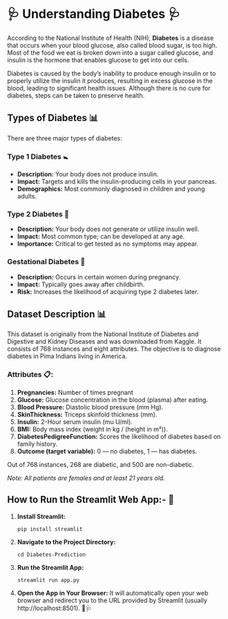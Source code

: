 # 🩺 Understanding Diabetes 🩺

According to the National Institute of Health (NIH), **Diabetes** is a disease that occurs when your blood glucose, also called blood sugar, is too high. Most of the food we eat is broken down into a sugar called glucose, and insulin is the hormone that enables glucose to get into our cells.

Diabetes is caused by the body’s inability to produce enough insulin or to properly utilize the insulin it produces, resulting in excess glucose in the blood, leading to significant health issues. Although there is no cure for diabetes, steps can be taken to preserve health.

## Types of Diabetes 📊

There are three major types of diabetes:

### Type 1 Diabetes 🚼
- **Description:** Your body does not produce insulin.
- **Impact:** Targets and kills the insulin-producing cells in your pancreas.
- **Demographics:** Most commonly diagnosed in children and young adults.

### Type 2 Diabetes 🚻
- **Description:** Your body does not generate or utilize insulin well.
- **Impact:** Most common type; can be developed at any age.
- **Importance:** Critical to get tested as no symptoms may appear.

### Gestational Diabetes 🤰
- **Description:** Occurs in certain women during pregnancy.
- **Impact:** Typically goes away after childbirth.
- **Risk:** Increases the likelihood of acquiring type 2 diabetes later.

## Dataset Description 📊

This dataset is originally from the National Institute of Diabetes and Digestive and Kidney Diseases and was downloaded from Kaggle. It consists of 768 instances and eight attributes. The objective is to diagnose diabetes in Pima Indians living in America.

### Attributes 📋:
1. **Pregnancies:** Number of times pregnant
2. **Glucose:** Glucose concentration in the blood (plasma) after eating.
3. **Blood Pressure:** Diastolic blood pressure (mm Hg).
4. **SkinThickness:** Triceps skinfold thickness (mm).
5. **Insulin:** 2-Hour serum insulin (mu U/ml).
6. **BMI:** Body mass index (weight in kg / (height in m²)).
7. **DiabetesPedigreeFunction:** Scores the likelihood of diabetes based on family history.
8. **Outcome (target variable):** 0 — no diabetes, 1 — has diabetes.

Out of 768 instances, 268 are diabetic, and 500 are non-diabetic.

*Note: All patients are females and at least 21 years old.*

## How to Run the Streamlit Web App:- 🚀

1. **Install Streamlit:**
   ```
   pip install streamlit
   ```

2. **Navigate to the Project Directory:**
   ```
   cd Diabetes-Prediction
   ```

3. **Run the Streamlit App:**
   ```
   streamlit run app.py
   ```

4. **Open the App in Your Browser:**
   It will automatically open your web browser and redirect you to the URL provided by Streamlit (usually http://localhost:8501).
🌟🩺